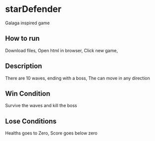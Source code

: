 # starDefender
Galaga inspired game


## How to run
Download files,
Open html in browser,
Click new game,

## Description
There are 10 waves, ending with a boss,
The can move in any direction

## Win Condition
Survive the waves and kill the boss

## Lose Conditions
Healths goes to Zero,
Score goes below zero
